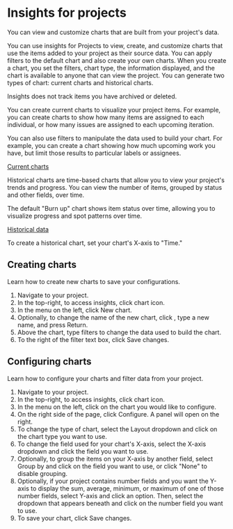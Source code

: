 # Insights for projects

You can view and customize charts that are built from your project's data.

You can use insights for Projects to view, create, and customize charts that use the items added to your project as their source data. You can apply filters to the default chart and also create your own charts. When you create a chart, you set the filters, chart type, the information displayed, and the chart is available to anyone that can view the project. You can generate two types of chart: current charts and historical charts.

Insights does not track items you have archived or deleted.

You can create current charts to visualize your project items. For example, you can create charts to show how many items are assigned to each individual, or how many issues are assigned to each upcoming iteration.

You can also use filters to manipulate the data used to build your chart. For example, you can create a chart showing how much upcoming work you have, but limit those results to particular labels or assignees.

[Current charts](https://docs.github.com/assets/cb-35124/mw-1440/images/help/issues/column-chart-example.webp)

Historical charts are time-based charts that allow you to view your project's trends and progress. You can view the number of items, grouped by status and other fields, over time.

The default "Burn up" chart shows item status over time, allowing you to visualize progress and spot patterns over time.

[Historical data](https://docs.github.com/assets/cb-136986/mw-1440/images/help/issues/burnup-example.webp)

To create a historical chart, set your chart's X-axis to "Time."

## Creating charts

Learn how to create new charts to save your configurations.

1. Navigate to your project.
2. In the top-right, to access insights, click chart icon.
3. In the menu on the left, click New chart.
4. Optionally, to change the name of the new chart, click , type a new name, and press Return.
5. Above the chart, type filters to change the data used to build the chart.
6. To the right of the filter text box, click Save changes.

## Configuring charts

Learn how to configure your charts and filter data from your project.

1. Navigate to your project.
2. In the top-right, to access insights, click chart icon.
3. In the menu on the left, click on the chart you would like to configure.
4. On the right side of the page, click Configure. A panel will open on the right.
5. To change the type of chart, select the Layout dropdown and click on the chart type you want to use.
6. To change the field used for your chart's X-axis, select the X-axis dropdown and click the field you want to use.
7. Optionally, to group the items on your X-axis by another field, select Group by and click on the field you want to use, or click "None" to disable grouping.
8. Optionally, if your project contains number fields and you want the Y-axis to display the sum, average, minimum, or maximum of one of those number fields, select Y-axis and click an option. Then, select the dropdown that appears beneath and click on the number field you want to use.
9. To save your chart, click Save changes.
